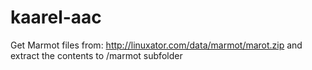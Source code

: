 # kaarel-aac

Get Marmot files from: http://linuxator.com/data/marmot/marot.zip and extract the contents to /marmot subfolder 
